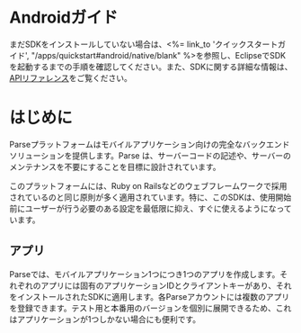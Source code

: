 # Androidガイド

まだSDKをインストールしていない場合は、<%= link_to 'クイックスタートガイド', "/apps/quickstart#android/native/blank" %>を参照し、EclipseでSDKを起動するまでの手順を確認してください。また、SDKに関する詳細な情報は、[APIリファレンス](/docs/android/api)をご覧ください。

# はじめに

Parseプラットフォームはモバイルアプリケーション向けの完全なバックエンドソリューションを提供します。Parse は、サーバーコードの記述や、サーバーのメンテナンスを不要にすることを目標に設計されています。

このプラットフォームには、Ruby on Railsなどのウェブフレームワークで採用されているのと同じ原則が多く適用されています。特に、このSDKは、使用開始前にユーザーが行う必要のある設定を最低限に抑え、すぐに使えるようになっています。

## アプリ

Parseでは、モバイルアプリケーション1つにつき1つのアプリを作成します。それぞれのアプリには固有のアプリケーションIDとクライアントキーがあり、それをインストールされたSDKに適用します。各Parseアカウントには複数のアプリを登録できます。テスト用と本番用のバージョンを個別に展開できるため、これはアプリケーションが1つしかない場合にも便利です。
